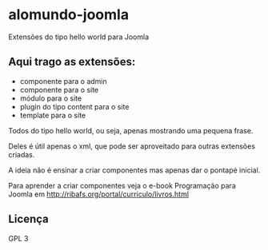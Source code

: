# alomundo-joomla
Extensões do tipo hello world para Joomla

## Aqui trago as extensões:

- componente para o admin
- componente para o site
- módulo para o site
- plugin do tipo content para o site
- template para o site

Todos do tipo hello world, ou seja, apenas mostrando uma pequena frase.

Deles é útil apenas o xml, que pode ser aproveitado para outras extensões criadas.

A ideia não é ensinar a criar componentes mas apenas dar o pontapé inicial.

Para aprender a criar componentes veja o e-book Programação para Joomla em
http://ribafs.org/portal/curriculo/livros.html

## Licença
GPL 3

